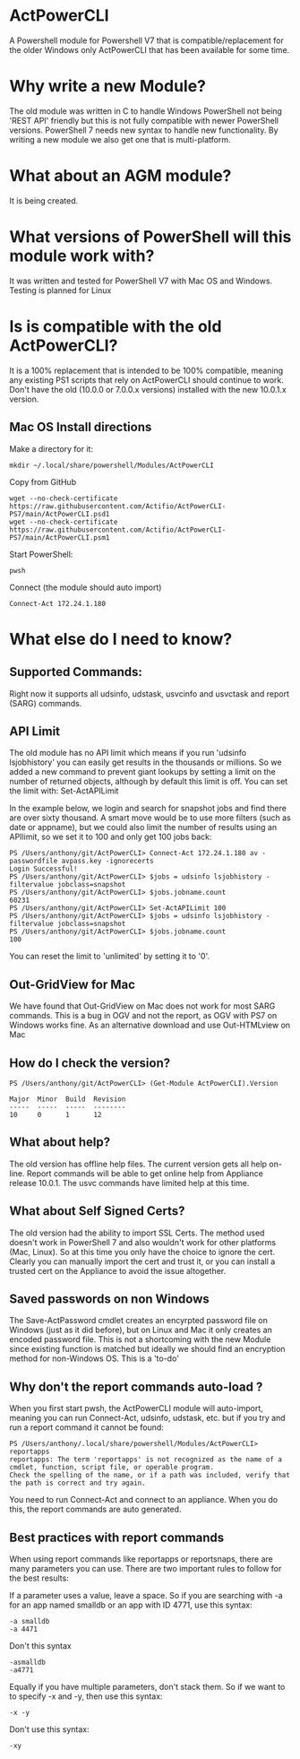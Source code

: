 # ActPowerCLI
A Powershell module for Powershell V7 that is compatible/replacement for the older Windows only ActPowerCLI that has been available for some time.

# Why write a new Module?

The old module was written in C to handle Windows PowerShell not being 'REST API' friendly but this is not fully compatible with newer PowerShell versions.  PowerShell 7 needs new syntax to handle new functionality.  By writing a new module we also get one that is multi-platform.

# What about an AGM module?

It is being created.

# What versions of PowerShell will this module work with?

It was written and tested for PowerShell V7 with Mac OS and Windows.
Testing is planned for Linux

# Is is compatible with the old ActPowerCLI?

It is a 100% replacement that is intended to be 100% compatible, meaning any existing PS1 scripts that rely on ActPowerCLI should continue to work.  Don't have the old (10.0.0 or 7.0.0.x versions) installed with the new 10.0.1.x version.



## Mac OS Install directions

Make a directory for it:

``
mkdir ~/.local/share/powershell/Modules/ActPowerCLI
``

Copy from GitHub

```
wget --no-check-certificate https://raw.githubusercontent.com/Actifio/ActPowerCLI-PS7/main/ActPowerCLI.psd1 
wget --no-check-certificate https://raw.githubusercontent.com/Actifio/ActPowerCLI-PS7/main/ActPowerCLI.psm1
```

Start PowerShell:

```
pwsh
```

Connect (the module should auto import)

```
Connect-Act 172.24.1.180
```

# What else do I need to know?

## Supported Commands:

Right now it supports all udsinfo, udstask, usvcinfo and usvctask and report (SARG) commands.

## API Limit

The old module has no API limit which means if you run 'udsinfo lsjobhistory' you can easily get results in the thousands or millions.   So we added a new command to prevent giant lookups by setting a limit on the number of returned objects, although by default this limit is off.  You can set the limit with:   Set-ActAPILimit

In the example below, we login and search for snapshot jobs and find there are over sixty thousand.  A smart move would be to use more filters (such as date or appname), but we could also limit the number of results using an APIlimit, so we set it to 100 and only get 100 jobs back:

```
PS /Users/anthony/git/ActPowerCLI> Connect-Act 172.24.1.180 av -passwordfile avpass.key -ignorecerts
Login Successful!
PS /Users/anthony/git/ActPowerCLI> $jobs = udsinfo lsjobhistory -filtervalue jobclass=snapshot
PS /Users/anthony/git/ActPowerCLI> $jobs.jobname.count
60231
PS /Users/anthony/git/ActPowerCLI> Set-ActAPILimit 100
PS /Users/anthony/git/ActPowerCLI> $jobs = udsinfo lsjobhistory -filtervalue jobclass=snapshot
PS /Users/anthony/git/ActPowerCLI> $jobs.jobname.count
100
```

You can reset the limit to 'unlimited' by setting it to '0'.

## Out-GridView for Mac

We have found that Out-GridView on Mac does not work for most SARG commands.   This is a bug in OGV and not the report,  as OGV with PS7 on Windows works fine.   As an alternative download and use Out-HTMLview  on Mac

## How do I check the version?

```
PS /Users/anthony/git/ActPowerCLI> (Get-Module ActPowerCLI).Version

Major  Minor  Build  Revision
-----  -----  -----  --------
10     0      1      12
```

## What about help?

The old version has offline help files.   The current version gets all help on-line.   Report commands will be able to get online help from Appliance release 10.0.1.   The usvc commands have limited help at this time.

## What about Self Signed Certs?

The old version had the ability to import SSL Certs.   The method used doesn't work in PowerShell 7 and also wouldn't work for other platforms (Mac, Linux).   So at this time you only have the choice to ignore the cert.   Clearly you can manually import the cert and trust it, or you can install a trusted cert on the Appliance to avoid the issue altogether.

## Saved passwords on non Windows

The Save-ActPassword cmdlet creates an encyrpted password file on Windows (just as it did before), but on Linux and Mac it only creates an encoded password file.  This is not a shortcoming with the new Module since existing function is matched but ideally we should find an encryption method for non-Windows OS.   This is a 'to-do'

## Why don't the report commands auto-load ?

When you first start pwsh, the ActPowerCLI module will auto-import, meaning you can run Connect-Act, udsinfo, udstask, etc.  but if you try and run a report command it cannot be found:

```
PS /Users/anthony/.local/share/powershell/Modules/ActPowerCLI> reportapps
reportapps: The term 'reportapps' is not recognized as the name of a cmdlet, function, script file, or operable program.
Check the spelling of the name, or if a path was included, verify that the path is correct and try again.
```

You need to run Connect-Act and connect to an appliance.   When you do this, the report commands are auto generated.

## Best practices with report commands

When using report commands like reportapps or reportsnaps, there are many parameters you can use.   There are two important rules to follow for the best results:

If a parameter uses a value, leave a space.  So if you are searching with -a for an app named smalldb or an app with ID 4771, use this syntax:
```
-a smalldb
-a 4471
```
Don't this syntax
```
-asmalldb
-a4771
```
Equally if you have multiple parameters, don't stack them.  So if we want to to specify -x and -y, then use this syntax:
```
-x -y
```
Don't use this syntax:
```
-xy
```
